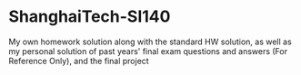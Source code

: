 # ShanghaiTech-SI140
My own homework solution along with the standard HW solution, as well as my personal solution of past years' final exam questions and answers (For Reference Only), and the final project
